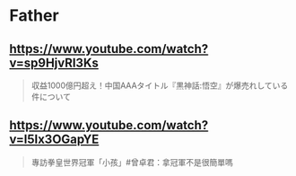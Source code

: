 # Father

## https://www.youtube.com/watch?v=sp9HjvRI3Ks

> 収益1000億円超え！中国AAAタイトル『黒神話:悟空』が爆売れしている件について 

## https://www.youtube.com/watch?v=l5Ix3OGapYE

> 專訪拳皇世界冠軍「小孩」#曾卓君：拿冠軍不是很簡單嗎 
